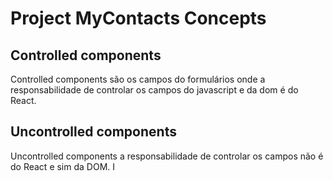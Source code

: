 # Project MyContacts Concepts

## Controlled components

Controlled components são os campos do formulários onde a responsabilidade
de controlar os campos do javascript e da dom é do React.

## Uncontrolled components

Uncontrolled components a responsabilidade de controlar os campos
não é do React e sim da DOM.
I
